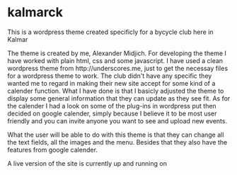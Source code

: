 # kalmarck

<p>This is a wordpress theme created specificly for a bycycle club here in Kalmar</p>

<p>The theme is created by me, Alexander Midjich. For developing the theme I have worked with plain html, css and some javascript. I have used a clean wordpress theme from http://underscores.me, just to get the necessay files for a wordpress theme to work.  The club didn't have any specific they wanted me to regard in making their new site accept for some kind of a calender function. What I have done is that I basicly adjusted the theme to display some general information that they can update as they see fit. As for the calender I had a look on some of the plug-ins in wordpress put then decided on google calender, simply because I believe it to be most user friendly and you can invite anyone you want to see and upload new events.</p>

<p>What the user will be able to do with this theme is that they can change all the text fields, all the images and the menu. Besides that they also have the features from google calender.</p>

<p>A live version of the site is currently up and running on <a href="http://www.kalmarck.midjich.se>kalmarck.midjich.se"</a></p>
